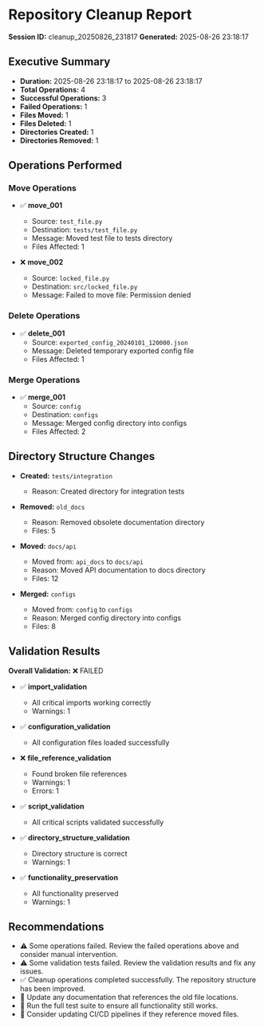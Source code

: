 # Repository Cleanup Report

**Session ID:** cleanup_20250826_231817
**Generated:** 2025-08-26 23:18:17

## Executive Summary

- **Duration:** 2025-08-26 23:18:17 to 2025-08-26 23:18:17
- **Total Operations:** 4
- **Successful Operations:** 3
- **Failed Operations:** 1
- **Files Moved:** 1
- **Files Deleted:** 1
- **Directories Created:** 1
- **Directories Removed:** 1

## Operations Performed

### Move Operations

- ✅ **move_001**
  - Source: `test_file.py`
  - Destination: `tests/test_file.py`
  - Message: Moved test file to tests directory
  - Files Affected: 1

- ❌ **move_002**
  - Source: `locked_file.py`
  - Destination: `src/locked_file.py`
  - Message: Failed to move file: Permission denied

### Delete Operations

- ✅ **delete_001**
  - Source: `exported_config_20240101_120000.json`
  - Message: Deleted temporary exported config file
  - Files Affected: 1

### Merge Operations

- ✅ **merge_001**
  - Source: `config`
  - Destination: `configs`
  - Message: Merged config directory into configs
  - Files Affected: 2

## Directory Structure Changes

- **Created:** `tests/integration`
  - Reason: Created directory for integration tests

- **Removed:** `old_docs`
  - Reason: Removed obsolete documentation directory
  - Files: 5

- **Moved:** `docs/api`
  - Moved from: `api_docs` to `docs/api`
  - Reason: Moved API documentation to docs directory
  - Files: 12

- **Merged:** `configs`
  - Moved from: `config` to `configs`
  - Reason: Merged config directory into configs
  - Files: 8

## Validation Results

**Overall Validation:** ❌ FAILED

- ✅ **import_validation**
  - All critical imports working correctly
  - Warnings: 1

- ✅ **configuration_validation**
  - All configuration files loaded successfully

- ❌ **file_reference_validation**
  - Found broken file references
  - Warnings: 1
  - Errors: 1

- ✅ **script_validation**
  - All critical scripts validated successfully

- ✅ **directory_structure_validation**
  - Directory structure is correct
  - Warnings: 1

- ✅ **functionality_preservation**
  - All functionality preserved
  - Warnings: 1

## Recommendations

- ⚠️ Some operations failed. Review the failed operations above and consider manual intervention.
- ⚠️ Some validation tests failed. Review the validation results and fix any issues.
- ✅ Cleanup operations completed successfully. The repository structure has been improved.
- 📝 Update any documentation that references the old file locations.
- 🧪 Run the full test suite to ensure all functionality still works.
- 🔄 Consider updating CI/CD pipelines if they reference moved files.
